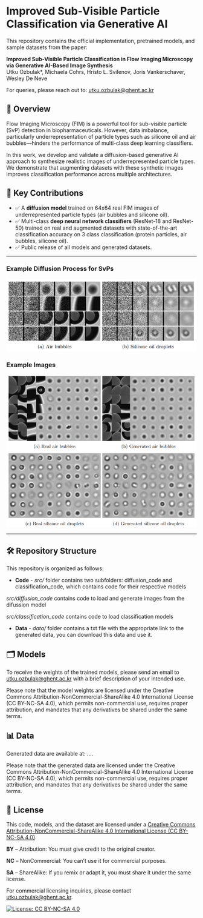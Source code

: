 # Improved Sub-Visible Particle Classification via Generative AI

This repository contains the official implementation, pretrained models, and sample datasets from the paper:

**Improved Sub-Visible Particle Classification in Flow Imaging Microscopy via Generative AI-Based Image Synthesis**  
Utku Ozbulak\*, Michaela Cohrs, Hristo L. Svilenov, Joris Vankerschaver, Wesley De Neve

For queries, please reach out to: utku.ozbulak@ghent.ac.kr

## 🔬 Overview

Flow Imaging Microscopy (FIM) is a powerful tool for sub-visible particle (SvP) detection in biopharmaceuticals. However, data imbalance, particularly underrepresentation of particle types such as silicone oil and air bubbles—hinders the performance of multi-class deep learning classifiers.

In this work, we develop and validate a diffusion-based generative AI approach to synthesize realistic images of underrepresented particle types. We demonstrate that augmenting datasets with these synthetic images improves classification performance across multiple architectures.

## 📌 Key Contributions

- ✅ A **diffusion model** trained on 64x64 real FIM images of underrepresented particle types (air bubbles and silicone oil).
- ✅ Multi-class **deep neural network classifiers** (ResNet-18 and ResNet-50) trained on real and augmented datasets with state-of-the-art classification accuracy on 3 class classification (protein particles, air bubbles, silicone oil).
- ✅ Public release of all models and generated datasets.

---

### Example Diffusion Process for SvPs
<img src="https://raw.githubusercontent.com/utkuozbulak/svp-generative-ai/master/examples/diffusion_process.png">

### Example Images 
<img src="https://raw.githubusercontent.com/utkuozbulak/svp-generative-ai/master/examples/real_generated.png">

---

## 🛠 Repository Structure

This repository is organized as follows:
* **Code** - *src/* folder contains two subfolders: diffusion_code and classification_code, which contains code for their respective models

*src/diffusion_code* contains code to load and generate images from the difussion model

*src/classification_code* contains code to load classification models

* **Data** - *data/* folder contains a txt file with the appropriate link to the generated data, you can download this data and use it.

## :card_index_dividers: Models

To receive the weights of the trained models, please send an email to utku.ozbulak@ghent.ac.kr with a brief description of your intended use.

Please note that the model weights are licensed under the Creative Commons Attribution-NonCommercial-ShareAlike 4.0 International License (CC BY-NC-SA 4.0), which permits non-commercial use, requires proper attribution, and mandates that any derivatives be shared under the same terms.

## :bar_chart: Data

Generated data are available at: ....

Please note that the generated data are licensed under the Creative Commons Attribution-NonCommercial-ShareAlike 4.0 International License (CC BY-NC-SA 4.0), which permits non-commercial use, requires proper attribution, and mandates that any derivatives be shared under the same terms.

## 📝 License

This code, models, and the dataset are licensed under a [Creative Commons Attribution-NonCommercial-ShareAlike 4.0 International License (CC BY-NC-SA 4.0)](https://creativecommons.org/licenses/by-nc-sa/4.0/).

**BY** – Attribution: You must give credit to the original creator.

**NC** – NonCommercial: You can’t use it for commercial purposes.

**SA** – ShareAlike: If you remix or adapt it, you must share it under the same license.

For commercial licensing inquiries, please contact [utku.ozbulak@ghent.ac.kr](mailto:utku.ozbulak@ghent.ac.kr).


[![License: CC BY-NC-SA 4.0](https://img.shields.io/badge/License-CC%20BY--NC--SA%204.0-lightgrey.svg)](https://creativecommons.org/licenses/by-nc-sa/4.0/)
